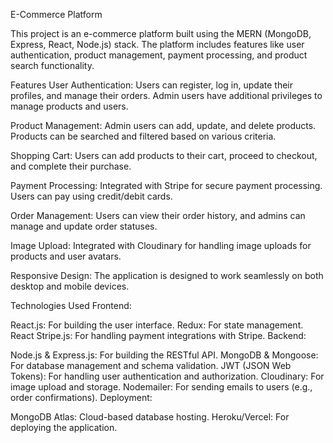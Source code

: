 E-Commerce Platform

This project is an e-commerce platform built using the MERN (MongoDB, Express, React, Node.js) stack. 
The platform includes features like user authentication, product management, payment processing, and product search functionality.

Features
User Authentication: Users can register, log in, update their profiles, and manage their orders. Admin users have additional privileges to manage products and users.

Product Management: Admin users can add, update, and delete products. Products can be searched and filtered based on various criteria.

Shopping Cart: Users can add products to their cart, proceed to checkout, and complete their purchase.

Payment Processing: Integrated with Stripe for secure payment processing. Users can pay using credit/debit cards.

Order Management: Users can view their order history, and admins can manage and update order statuses.

Image Upload: Integrated with Cloudinary for handling image uploads for products and user avatars.

Responsive Design: The application is designed to work seamlessly on both desktop and mobile devices.

Technologies Used
Frontend:

React.js: For building the user interface.
Redux: For state management.
React Stripe.js: For handling payment integrations with Stripe.
Backend:

Node.js & Express.js: For building the RESTful API.
MongoDB & Mongoose: For database management and schema validation.
JWT (JSON Web Tokens): For handling user authentication and authorization.
Cloudinary: For image upload and storage.
Nodemailer: For sending emails to users (e.g., order confirmations).
Deployment:

MongoDB Atlas: Cloud-based database hosting.
Heroku/Vercel: For deploying the application.
